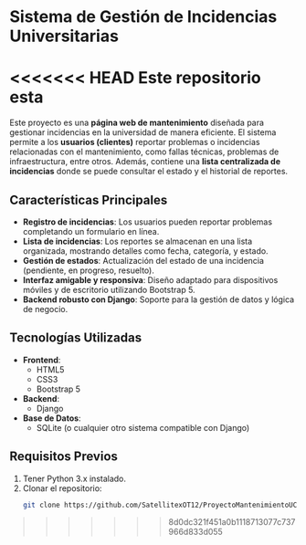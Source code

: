 # Sistema de Gestión de Incidencias Universitarias

<<<<<<< HEAD
Este repositorio esta
=======
Este proyecto es una **página web de mantenimiento** diseñada para gestionar incidencias en la universidad de manera eficiente. El sistema permite a los **usuarios (clientes)** reportar problemas o incidencias relacionadas con el mantenimiento, como fallas técnicas, problemas de infraestructura, entre otros. Además, contiene una **lista centralizada de incidencias** donde se puede consultar el estado y el historial de reportes.

## Características Principales

- **Registro de incidencias**: Los usuarios pueden reportar problemas completando un formulario en línea.
- **Lista de incidencias**: Los reportes se almacenan en una lista organizada, mostrando detalles como fecha, categoría, y estado.
- **Gestión de estados**: Actualización del estado de una incidencia (pendiente, en progreso, resuelto).
- **Interfaz amigable y responsiva**: Diseño adaptado para dispositivos móviles y de escritorio utilizando Bootstrap 5.
- **Backend robusto con Django**: Soporte para la gestión de datos y lógica de negocio.

## Tecnologías Utilizadas

- **Frontend**:
  - HTML5
  - CSS3
  - Bootstrap 5
- **Backend**:
  - Django
- **Base de Datos**:
  - SQLite (o cualquier otro sistema compatible con Django)

## Requisitos Previos

1. Tener Python 3.x instalado.
2. Clonar el repositorio:
   ```bash
   git clone https://github.com/SatellitexOT12/ProyectoMantenimientoUCI.git
>>>>>>> 8d0dc321f451a0b1118713077c737966d833d055
